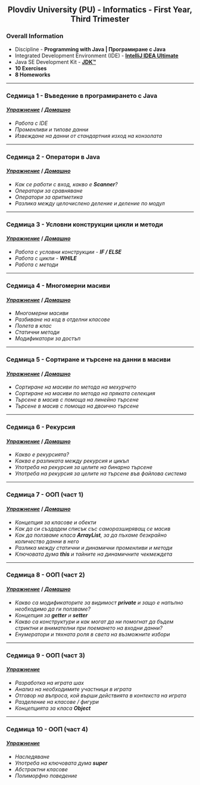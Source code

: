 <h2 align="center">Plovdiv University (PU) - Informatics - First Year, Third Trimester</h2>

### Overall Information
* Discipline - **Programming with Java | Програмиране с Java**
* Integrated Development Environment (IDE) - [**IntelliJ IDEA Ultimate**](https://www.jetbrains.com/idea/)
* Java SE Development Kit - [**JDK™**](https://www.oracle.com/java/technologies/downloads/#jdk17-windows)
* **10 Exercises**
* **8 Homeworks**
---
### Седмица 1 - Въведение в програмирането с Java
#### [_**Упражнение**_](https://github.com/rythm-net/UNI-Projects-1st-Year/tree/main/Trimester%203%20-%20Java/Exercises/Exercise%2001) **/** [_**Домашно**_](https://github.com/rythm-net/UNI-Projects-1st-Year/tree/main/Trimester%203%20-%20Java/Homeworks/Homework%2001)
* _Работа с IDE_
* _Променливи и типове данни_
* _Извеждане на данни от стандартния изход на конзолата_
---
### Седмица 2 - Оператори в Java
#### [_**Упражнение**_](https://github.com/rythm-net/UNI-Projects-1st-Year/tree/main/Trimester%203%20-%20Java/Exercises/Exercise%2002) **/** [_**Домашно**_](https://github.com/rythm-net/UNI-Projects-1st-Year/tree/main/Trimester%203%20-%20Java/Homeworks/Homework%2002)
* _Как се работи с вход, какво е **Scanner**?_
* _Оператори за сравняване_
* _Оператори за аритметика_
* _Разлика между целочислено деление и деление по модул_
---
### Седмица 3 - Условни конструкции цикли и методи
#### [_**Упражнение**_](https://github.com/rythm-net/UNI-Projects-1st-Year/tree/main/Trimester%203%20-%20Java/Exercises/Exercise%2003) **/** [_**Домашно**_](https://github.com/rythm-net/UNI-Projects-1st-Year/tree/main/Trimester%203%20-%20Java/Homeworks/Homework%2003)
* _Работа с условни конструкции - **IF / ELSE**_
* _Работа с цикли - **WHILE**_
* _Работа с методи_
---
### Седмица 4 - Многомерни масиви
#### [_**Упражнение**_](https://github.com/rythm-net/UNI-Projects-1st-Year/tree/main/Trimester%203%20-%20Java/Exercises/Exercise%2004) **/** [_**Домашно**_](https://github.com/rythm-net/UNI-Projects-1st-Year/tree/main/Trimester%203%20-%20Java/Homeworks/Homework%2004)
* _Многомерни масиви_
* _Разбиване на код в отделни класове_
* _Полета в клас_
* _Статични методи_
* _Модификатори за достъп_
---
### Седмица 5 - Сортиране и търсене на данни в масиви
#### [_**Упражнение**_](https://github.com/rythm-net/UNI-Projects-1st-Year/tree/main/Trimester%203%20-%20Java/Exercises/Exercise%2005) **/** [_**Домашно**_](https://github.com/rythm-net/UNI-Projects-1st-Year/tree/main/Trimester%203%20-%20Java/Homeworks/Homework%2005)
* _Сортиране на масиви по метода на мехурчето_
* _Сортиране на масиви по метода на пряката селекция_
* _Търсене в масив с помоща на линейно търсене_
* _Търсене в масив с помоща на двоично търсене_
---
### Седмица 6 - Рекурсия
#### [_**Упражнение**_](https://github.com/rythm-net/UNI-Projects-1st-Year/tree/main/Trimester%203%20-%20Java/Exercises/Exercise%2006) **/** [_**Домашно**_](https://github.com/rythm-net/UNI-Projects-1st-Year/tree/main/Trimester%203%20-%20Java/Homeworks/Homework%2006)
* _Какво е рекурсията?_
* _Каква е разликата между рекурсия и цикъл_
* _Употреба на рекурсия за целите на бинарно търсене_
* _Употреба на рекурсия за целите на търсене във файлова система_
---
### Седмица 7 - ООП (част 1)
#### [_**Упражнение**_](https://github.com/rythm-net/UNI-Projects-1st-Year/tree/main/Trimester%203%20-%20Java/Exercises/Exercise%2007) **/** [_**Домашно**_](https://github.com/rythm-net/UNI-Projects-1st-Year/tree/main/Trimester%203%20-%20Java/Homeworks/Homework%2007)
* _Концепция за класове и обекти_
* _Как да си създадем списък със саморазширяващ се масив_
* _Как да ползваме класа **ArrayList**, за да пъхаме безкрайно количество данни в него_
* _Разлика между статични и динамични променливи и методи_
* _Ключовата дума **this** и тайните на динамичните чекмеждета_
---
### Седмица 8 - ООП (част 2)
#### [_**Упражнение**_](https://github.com/rythm-net/UNI-Projects-1st-Year/tree/main/Trimester%203%20-%20Java/Exercises/Exercise%2008) **/** [_**Домашно**_](https://github.com/rythm-net/UNI-Projects-1st-Year/tree/main/Trimester%203%20-%20Java/Homeworks/Homework%2008)
* _Какво са модификаторите за видимост **private** и защо е напълно необходимо да ги ползваме?_
* _Концепция за **getter** и **setter**_
* _Какво са конструктури и как могат да ни помогнат да бъдем стриктни и внимателни при поемането на входни данни?_
* _Енумератори и тяхната роля в света на възможните избори_
---
### Седмица 9 - ООП (част 3)
#### [_**Упражнение**_](https://github.com/rythm-net/UNI-Projects-1st-Year/tree/main/Trimester%203%20-%20Java/Exercises/Exercise%2009)
* _Разработка на играта шах_
* _Анализ на необходимите участници в играта_
* _Отговор на въпроса, кой върши действията в контекста на играта_
* _Разделение на класове / фигури_
* _Концепцията за класа **Object**_
---
### Седмица 10 - ООП (част 4)
#### [_**Упражнение**_](https://github.com/rythm-net/UNI-Projects-1st-Year/tree/main/Trimester%203%20-%20Java/Exercises/Exercise%2010)
* _Наследяване_
* _Употреба на ключовата дума **super**_
* _Абстрактни класове_
* _Полиморфно поведение_
